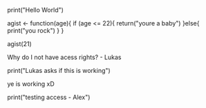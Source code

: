 print("Hello World")

agist <- function(age){
        if (age <= 22){
        return("youre a baby")
        }else{
        print("you rock")
        }
      }
      
agist(21)

Why do I not have acess rights? - Lukas


print("Lukas asks if this is working")


ye is working xD

print("testing access - Alex")